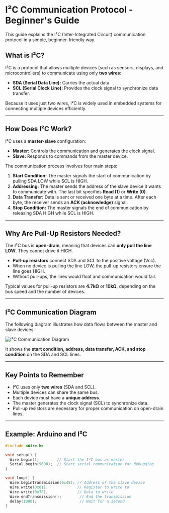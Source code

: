 # I²C Communication Protocol - Beginner's Guide

This guide explains the I²C (Inter-Integrated Circuit) communication protocol in a simple, beginner-friendly way.

## What is I²C?

I²C is a protocol that allows multiple devices (such as sensors, displays, and microcontrollers) to communicate using only **two wires**:

- **SDA (Serial Data Line):** Carries the actual data.
- **SCL (Serial Clock Line):** Provides the clock signal to synchronize data transfer.

Because it uses just two wires, I²C is widely used in embedded systems for connecting multiple devices efficiently.

---

## How Does I²C Work?

I²C uses a **master-slave** configuration:

- **Master:** Controls the communication and generates the clock signal.
- **Slave:** Responds to commands from the master device.

The communication process involves four main steps:

1. **Start Condition:** The master signals the start of communication by pulling SDA LOW while SCL is HIGH.
2. **Addressing:** The master sends the address of the slave device it wants to communicate with. The last bit specifies **Read (1)** or **Write (0)**.
3. **Data Transfer:** Data is sent or received one byte at a time. After each byte, the receiver sends an **ACK (acknowledge)** signal.
4. **Stop Condition:** The master signals the end of communication by releasing SDA HIGH while SCL is HIGH.

---

## Why Are Pull-Up Resistors Needed?

The I²C bus is **open-drain**, meaning that devices can **only pull the line LOW**. They cannot drive it HIGH.  

- **Pull-up resistors** connect SDA and SCL to the positive voltage (Vcc).  
- When no device is pulling the line LOW, the pull-up resistors ensure the line goes HIGH.  
- Without pull-ups, the lines would float and communication would fail.  

Typical values for pull-up resistors are **4.7kΩ** or **10kΩ**, depending on the bus speed and the number of devices.

---

## I²C Communication Diagram

The following diagram illustrates how data flows between the master and slave devices:

![I²C Communication Diagram](https://justdoelectronics.com/wp-content/uploads/2023/06/I2C.png)

It shows the **start condition, address, data transfer, ACK, and stop condition** on the SDA and SCL lines.

---

## Key Points to Remember

- I²C uses only **two wires** (SDA and SCL).  
- Multiple devices can share the same bus.  
- Each device must have a **unique address**.  
- The master generates the clock signal (SCL) to synchronize data.  
- Pull-up resistors are necessary for proper communication on open-drain lines.

---

## Example: Arduino and I²C

```cpp
#include <Wire.h>

void setup() {
  Wire.begin();        // Start the I²C bus as master
  Serial.begin(9600);  // Start serial communication for debugging
}

void loop() {
  Wire.beginTransmission(0x48); // Address of the slave device
  Wire.write(0x01);             // Register to write to
  Wire.write(0x7F);             // Data to write
  Wire.endTransmission();        // End the transmission
  delay(1000);                   // Wait for a second
}
